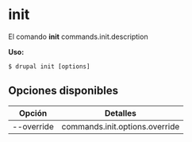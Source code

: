 # init
El comando **init** commands.init.description

**Uso:**
```
$ drupal init [options] 
```

## Opciones disponibles
Opción | Detalles
-------|-------------
--override | commands.init.options.override
